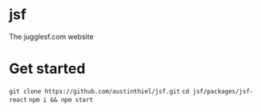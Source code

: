 # jsf
The jugglesf.com website


# Get started
`git clone https://github.com/austinthiel/jsf.git`
`cd jsf/packages/jsf-react`
`npm i && npm start`
